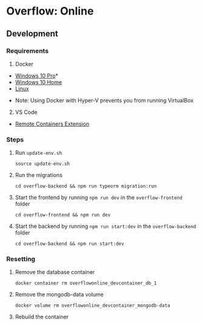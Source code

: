 # Overflow: Online

## Development

### Requirements

1. Docker
- [Windows 10 Pro](https://www.docker.com/products/docker-desktop)*
- [Windows 10 Home](https://docs.docker.com/docker-for-windows/install-windows-home/)
- [Linux](https://docs.docker.com/engine/install/)

* Note: Using Docker with Hyper-V prevents you from running VirtualBox

2. VS Code
- [Remote Containers Extension](https://marketplace.visualstudio.com/items?itemName=ms-vscode-remote.remote-containers)

### Steps

1. Run `update-env.sh`

    `source update-env.sh`

1. Run the migrations

    `cd overflow-backend && npm run typeorm migration:run`

1. Start the frontend by running `npm run dev` in the `overflow-frontend` folder

    `cd overflow-frontend && npm run dev`

1. Start the backend by running `npm run start:dev` in the `overflow-backend` folder

    `cd overflow-backend && npm run start:dev`

### Resetting

1. Remove the database container

    `docker container rm overflowonline_devcontainer_db_1`

2. Remove the mongodb-data volume
   
    `docker volume rm overflowonline_devcontainer_mongodb-data`

3. Rebuild the container